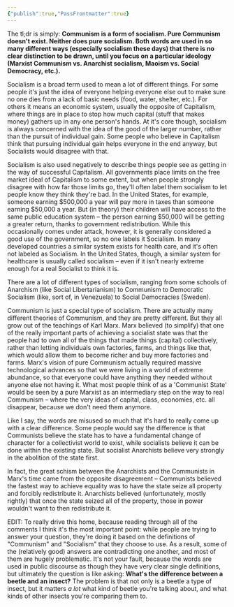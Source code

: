 ```yaml
---
{"publish":true,"PassFrontmatter":true}
---
```



The tl;dr is simply: **Communism is a form of socialism. Pure Communism doesn't exist. Neither does pure socialism. Both words are used in so many different ways (especially socialism these days) that there is no clear distinction to be drawn, until you focus on a particular ideology (Marxist Communism vs. Anarchist socialism, Maoism vs. Social Democracy, etc.).**

Socialism is a broad term used to mean a lot of different things. For some people it's just the idea of everyone helping everyone else out to make sure no one dies from a lack of basic needs (food, water, shelter, etc.). For others it means an economic system, usually the opposite of Capitalism, where things are in place to stop how much capital (stuff that makes money) gathers up in any one person's hands. At it's core though, socialism is always concerned with the idea of the good of the larger number, rather than the pursuit of individual gain. Some people who believe in Capitalism think that pursuing individual gain helps everyone in the end anyway, but Socialists would disagree with that.

Socialism is also used negatively to describe things people see as getting in the way of successful Capitalism. All governments place limits on the free market ideal of Capitalism to some extent, but when people strongly disagree with how far those limits go, they'll often label them socialism to let people know they think they're bad. In the United States, for example, someone earning $500,000 a year will pay more in taxes than someone earning $50,000 a year. But (in theory) their children will have access to the same public education system – the person earning $50,000 will be getting a greater return, thanks to government redistribution. While this occasionally comes under attack, however, it is generally considered a good use of the government, so no one labels it Socialism. In many developed countries a similar system exists for health care, and it's often not labeled as Socialism. In the United States, though, a similar system for healthcare is usually called socialism – even if it isn't nearly extreme enough for a real Socialist to think it is.

There are a lot of different types of socialism, ranging from some schools of Anarchism (like Social Libertarianism) to Communism to Democratic Socialism (like, sort of, in Venezuela) to Social Democracies (Sweden).

Communism is just a special type of socialism. There are actually many different theories of Communism, and they are pretty different. But they all grow out of the teachings of Karl Marx. Marx believed (to simplify) that one of the really important parts of achieving a socialist state was that the people had to own all of the things that made things (capital) collectively, rather than letting individuals own factories, farms, and things like that, which would allow them to become richer and buy more factories and farms. Marx's vision of pure Communism actually required massive technological advances so that we were living in a world of extreme abundance, so that everyone could have anything they needed without anyone else not having it. What most people think of as a 'Communist State' would be seen by a pure Marxist as an intermediary step on the way to real Communism – where the very ideas of capital, class, economies, etc. all disappear, because we don't need them anymore.

Like I say, the words are misused so much that it's hard to really come up with a clear difference. Some people would say the difference is that Communists believe the state has to have a fundamental change of character for a collectivist world to exist, while socialists believe it can be done within the existing state. But socialist Anarchists believe very strongly in the abolition of the state first.

In fact, the great schism between the Anarchists and the Communists in Marx's time came from the opposite disagreement – Communists believed the fastest way to achieve equality was to have the state seize all property and forcibly redistribute it. Anarchists believed (unfortunately, mostly rightly) that once the state seized all of the property, those in power wouldn't want to then redistribute it.

EDIT: To really drive this home, because reading through all of the comments I think it's the most important point: while people are trying to answer your question, they're doing it based on the definitions of "Communism" and "Socialism" that they choose to use. As a result, some of the (relatively good) answers are contradicting one another, and most of them are hugely problematic. It's not your fault, because the words are used in public discourse as though they have very clear single definitions, but ultimately the question is like asking: **What's the difference between a beetle and an insect?** The problem is that not only is a beetle a type of insect, but it matters _a lot_ what kind of beetle you're talking about, and what kinds of other insects you're comparing them to.
